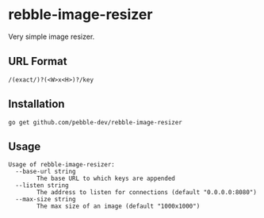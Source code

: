 # rebble-image-resizer
Very simple image resizer.

## URL Format

`/(exact/)?(<W>x<H>)?/key`

## Installation

```
go get github.com/pebble-dev/rebble-image-resizer
```

## Usage

```
Usage of rebble-image-resizer:
  --base-url string
        The base URL to which keys are appended
  --listen string
        The address to listen for connections (default "0.0.0.0:8080")
  --max-size string
        The max size of an image (default "1000x1000")
```
